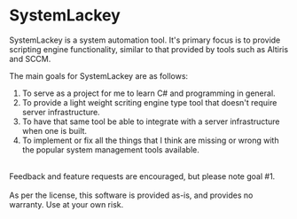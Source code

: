 # SystemLackey

SystemLackey is a system automation tool. It's primary focus is to provide scripting engine functionality, similar to that provided by tools such as Altiris and SCCM. 

The main goals for SystemLackey are as follows:<br>
1. To serve as a project for me to learn C# and programming in general.<br>
2. To provide a light weight scriting engine type tool that doesn't require server infrastructure.<br>
3. To have that same tool be able to integrate with a server infrastructure when one is built.<br>
4. To implement or fix all the things that I think are missing or wrong with the popular system management tools available.<br>
<br>
Feedback and feature requests are encouraged, but please note goal #1. <br>
<br>
As per the license, this software is provided as-is, and provides no warranty. Use at your own risk. 
